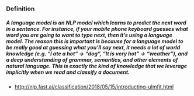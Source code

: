 ### Definition  
##### A language model is an NLP model which learns to predict the next word in a sentence. For instance, if your mobile phone keyboard guesses what word you are going to want to type next, then it’s using a language model. The reason this is important is because for a language model to be really good at guessing what you’ll say next, it needs a lot of world knowledge (e.g. “I ate a hot” → “dog”, “It is very hot” → “weather”), and a deep understanding of grammar, semantics, and other elements of natural language. This is exactly the kind of knowledge that we leverage implicitly when we read and classify a document.    

* http://nlp.fast.ai/classification/2018/05/15/introducting-ulmfit.html  
